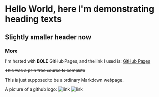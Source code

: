 # Hello World, here I'm demonstrating heading texts

## Slightly smaller header now

### More

I'm hosted with **BOLD** GitHub Pages, and the link I used is: [GitHub Pages](https://pages.github.com/)

~~This was a pain free course to complete~~

This is just supposed to be a ordinary Markdown webpage.

A picture of a github logo:
![link](https://cdn-icons-png.flaticon.com/512/25/25231.png)
![link](https://media1.giphy.com/media/enj50kao8gMfu/200w.gif?cid=6c09b9521gmrvak7mbpsm6htcdslckm94jrmtweuk04o74m4&ep=v1_gifs_search&rid=200w.gif&ct=g)
